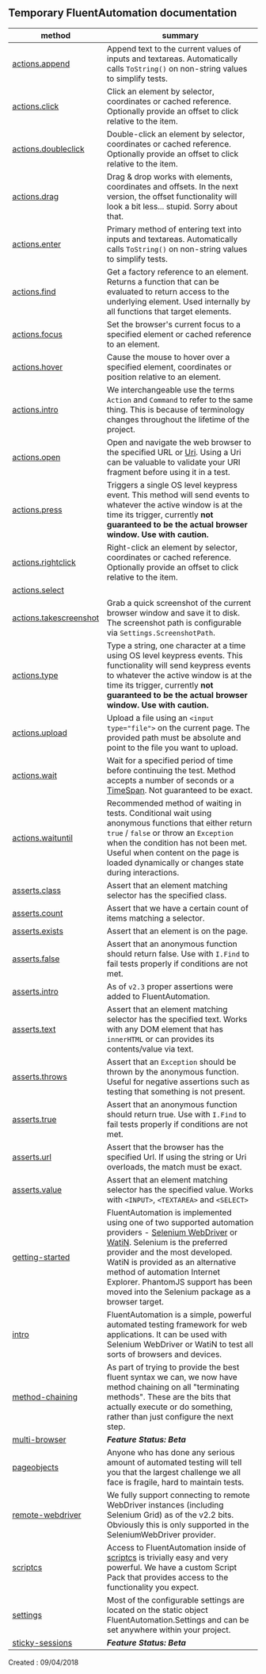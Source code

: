 ## Temporary FluentAutomation documentation

method | summary
--- | ---
[actions.append](/Docs/v3/actions.append.md)|Append text to the current values of inputs and textareas. Automatically calls <code>ToString()</code> on non-string values to simplify tests.
[actions.click](/Docs/v3/actions.click.md)|Click an element by selector, coordinates or cached reference. Optionally provide an offset to click relative to the item.
[actions.doubleclick](/Docs/v3/actions.doubleclick.md)|Double-click an element by selector, coordinates or cached reference. Optionally provide an offset to click relative to the item.
[actions.drag](/Docs/v3/actions.drag.md)|Drag &amp; drop works with elements, coordinates and offsets. In the next version, the offset functionality will look a bit less... stupid. Sorry about that.
[actions.enter](/Docs/v3/actions.enter.md)|Primary method of entering text into inputs and textareas. Automatically calls `ToString()` on non-string values to simplify tests.
[actions.find](/Docs/v3/actions.find.md)|Get a factory reference to an element. Returns a function that can be evaluated to return access to the underlying element. Used internally by all functions that target elements.
[actions.focus](/Docs/v3/actions.focus.md)|Set the browser's current focus to a specified element or cached reference to an element.
[actions.hover](/Docs/v3/actions.hover.md)|Cause the mouse to hover over a specified element, coordinates or position relative to an element.
[actions.intro](/Docs/v3/actions.intro.md)|We interchangeable use the terms `Action` and `Command` to refer to the same thing. This is because of terminology changes throughout the lifetime of the project.
[actions.open](/Docs/v3/actions.open.md)|Open and navigate the web browser to the specified URL or <a href="http://msdn.microsoft.com/en-us/library/system.uri(v=vs.110).aspx" target="_blank">Uri</a>. Using a Uri can be valuable to validate your URI fragment before using it in a test.
[actions.press](/Docs/v3/actions.press.md)|Triggers a single OS level keypress event. This method will send events to whatever the active window is at the time its trigger, currently **not guaranteed to be the actual browser window. Use with caution.**
[actions.rightclick](/Docs/v3/actions.rightclick.md)|Right-click an element by selector, coordinates or cached reference. Optionally provide an offset to click relative to the item.
[actions.select](/Docs/v3/actions.select.md)|
[actions.takescreenshot](/Docs/v3/actions.takescreenshot.md)|Grab a quick screenshot of the current browser window and save it to disk. The screenshot path is configurable via `Settings.ScreenshotPath`.
[actions.type](/Docs/v3/actions.type.md)|Type a string, one character at a time using OS level keypress events. This functionality will send keypress events to whatever the active window is at the time its trigger, currently **not guaranteed to be the actual browser window. Use with caution.**
[actions.upload](/Docs/v3/actions.upload.md)|Upload a file using an `<input type="file">` on the current page. The provided path must be absolute and point to the file you want to upload.
[actions.wait](/Docs/v3/actions.wait.md)|Wait for a specified period of time before continuing the test. Method accepts a number of seconds or a <a href="http://msdn.microsoft.com/en-us/library/system.timespan(v=vs.110).aspx" target="_blank">TimeSpan</a>. Not guaranteed to be exact.
[actions.waituntil](/Docs/v3/actions.waituntil.md)|Recommended method of waiting in tests. Conditional wait using anonymous functions that either return `true` / `false` or throw an `Exception` when the condition has not been met. Useful when content on the page is loaded dynamically or changes state during interactions.
[asserts.class](/Docs/v3/asserts.class.md)|Assert that an element matching selector has the specified class.
[asserts.count](/Docs/v3/asserts.count.md)|Assert that we have a certain count of items matching a selector.
[asserts.exists](/Docs/v3/asserts.exists.md)|Assert that an element is on the page.
[asserts.false](/Docs/v3/asserts.false.md)|Assert that an anonymous function should return false. Use with `I.Find` to fail tests properly if conditions are not met.
[asserts.intro](/Docs/v3/asserts.intro.md)|As of `v2.3` proper assertions were added to FluentAutomation.
[asserts.text](/Docs/v3/asserts.text.md)|Assert that an element matching selector has the specified text. Works with any DOM element that has `innerHTML` or can provides its contents/value via text.
[asserts.throws](/Docs/v3/asserts.throws.md)|Assert that an `Exception` should be thrown by the anonymous function. Useful for negative assertions such as testing that something is not present.
[asserts.true](/Docs/v3/asserts.true.md)|Assert that an anonymous function should return true. Use with `I.Find` to fail tests properly if conditions are not met.
[asserts.url](/Docs/v3/asserts.url.md)|Assert that the browser has the specified Url. If using the string or Uri overloads, the match must be exact.
[asserts.value](/Docs/v3/asserts.value.md)|Assert that an element matching selector has the specified value. Works with `<INPUT>`, `<TEXTAREA>` and `<SELECT>`
[getting-started](/Docs/v3/getting-started.md)|FluentAutomation is implemented using one of two supported automation providers - <a href="http://seleniumhq.org" target="_blank">Selenium WebDriver</a> or <a href="http://watin.org" target="_blank">WatiN</a>. Selenium is the preferred provider and the most developed. WatiN is provided as an alternative method of automation Internet Explorer. PhantomJS support has been moved into the Selenium package as a browser target.
[intro](/Docs/v3/intro.md)|FluentAutomation is a simple, powerful automated testing framework for web applications. It can be used with Selenium WebDriver or WatiN to test all sorts of browsers and devices.
[method-chaining](/Docs/v3/method-chaining.md)|As part of trying to provide the best fluent syntax we can, we now have method chaining on all "terminating methods". These are the bits that actually execute or do something, rather than just configure the next step.
[multi-browser](/Docs/v3/multi-browser.md)|**_Feature Status: Beta_**
[pageobjects](/Docs/v3/pageobjects.md)|Anyone who has done any serious amount of automated testing will tell you that the largest challenge we all face is fragile, hard to maintain tests.
[remote-webdriver](/Docs/v3/remote-webdriver.md)|We fully support connecting to remote WebDriver instances (including Selenium Grid) as of the v2.2 bits. Obviously this is only supported in the SeleniumWebDriver provider.
[scriptcs](/Docs/v3/scriptcs.md)|Access to FluentAutomation inside of <a href="http://scriptcs.net/" target="_blank">scriptcs</a> is trivially easy and very powerful. We have a custom Script Pack that provides access to the functionality you expect.
[settings](/Docs/v3/settings.md)|Most of the configurable settings are located on the static object FluentAutomation.Settings and can be set anywhere within your project.
[sticky-sessions](/Docs/v3/sticky-sessions.md)|**_Feature Status: Beta_**

Created : 09/04/2018
